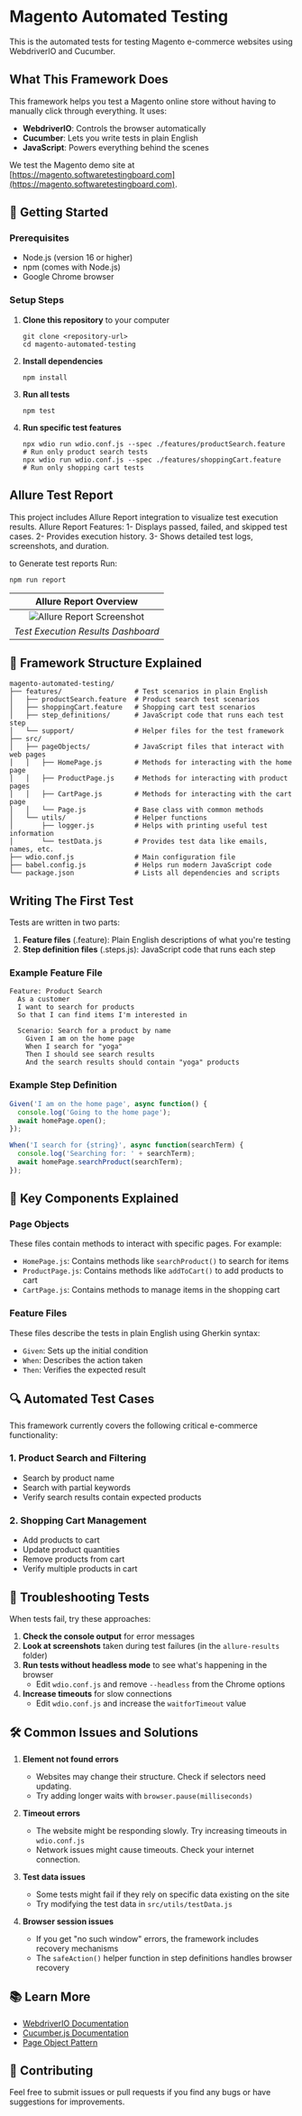 # Magento Automated Testing 

This is the automated tests for testing Magento e-commerce websites using WebdriverIO and Cucumber.

## What This Framework Does

This framework helps you test a Magento online store without having to manually click through everything. It uses:
- **WebdriverIO**: Controls the browser automatically
- **Cucumber**: Lets you write tests in plain English
- **JavaScript**: Powers everything behind the scenes

We test the Magento demo site at [https://magento.softwaretestingboard.com](https://magento.softwaretestingboard.com).

## 🚀 Getting Started

### Prerequisites
- Node.js (version 16 or higher)
- npm (comes with Node.js)
- Google Chrome browser

### Setup Steps
1. **Clone this repository** to your computer
   ```
   git clone <repository-url>
   cd magento-automated-testing
   ```

2. **Install dependencies**
   ```
   npm install
   ```

3. **Run all tests**
   ```
   npm test
   ```

4. **Run specific test features**
   ```
   npx wdio run wdio.conf.js --spec ./features/productSearch.feature  # Run only product search tests
   npx wdio run wdio.conf.js --spec ./features/shoppingCart.feature   # Run only shopping cart tests
   ```


## Allure Test Report 

This project includes Allure Report integration to visualize test execution results. 
Allure Report Features:
   1- Displays passed, failed, and skipped test cases.
   2- Provides execution history.
   3- Shows detailed test logs, screenshots, and duration.

to Generate test reports Run: 

   ```
   npm run report
   ```
   
| Allure Report Overview |
|:---:|
| ![Allure Report Screenshot](https://github.com/user-attachments/assets/d6c6530f-6bce-4e39-b108-66e0288b06fa) |
| *Test Execution Results Dashboard* |
  


## 📂 Framework Structure Explained

```
magento-automated-testing/
├── features/                  # Test scenarios in plain English
│   ├── productSearch.feature  # Product search test scenarios
│   ├── shoppingCart.feature   # Shopping cart test scenarios
│   ├── step_definitions/      # JavaScript code that runs each test step
│   └── support/               # Helper files for the test framework
├── src/
│   ├── pageObjects/           # JavaScript files that interact with web pages
│   │   ├── HomePage.js        # Methods for interacting with the home page
│   │   ├── ProductPage.js     # Methods for interacting with product pages
│   │   ├── CartPage.js        # Methods for interacting with the cart page
│   │   └── Page.js            # Base class with common methods
│   └── utils/                 # Helper functions
│       ├── logger.js          # Helps with printing useful test information
│       └── testData.js        # Provides test data like emails, names, etc.
├── wdio.conf.js               # Main configuration file
├── babel.config.js            # Helps run modern JavaScript code
└── package.json               # Lists all dependencies and scripts
```

## Writing The First Test

Tests are written in two parts:
1. **Feature files** (.feature): Plain English descriptions of what you're testing
2. **Step definition files** (.steps.js): JavaScript code that runs each step

### Example Feature File
```gherkin
Feature: Product Search
  As a customer
  I want to search for products
  So that I can find items I'm interested in

  Scenario: Search for a product by name
    Given I am on the home page
    When I search for "yoga"
    Then I should see search results
    And the search results should contain "yoga" products
```

### Example Step Definition
```javascript
Given('I am on the home page', async function() {
  console.log('Going to the home page');
  await homePage.open();
});

When('I search for {string}', async function(searchTerm) {
  console.log('Searching for: ' + searchTerm);
  await homePage.searchProduct(searchTerm);
});
```

## 🧩 Key Components Explained

### Page Objects
These files contain methods to interact with specific pages. For example:
- `HomePage.js`: Contains methods like `searchProduct()` to search for items
- `ProductPage.js`: Contains methods like `addToCart()` to add products to cart
- `CartPage.js`: Contains methods to manage items in the shopping cart

### Feature Files
These files describe the tests in plain English using Gherkin syntax:
- `Given`: Sets up the initial condition
- `When`: Describes the action taken
- `Then`: Verifies the expected result

## 🔍 Automated Test Cases

This framework currently covers the following critical e-commerce functionality:

### 1. Product Search and Filtering
- Search by product name
- Search with partial keywords
- Verify search results contain expected products

### 2. Shopping Cart Management
- Add products to cart
- Update product quantities 
- Remove products from cart
- Verify multiple products in cart

## 🔧 Troubleshooting Tests

When tests fail, try these approaches:
1. **Check the console output** for error messages
2. **Look at screenshots** taken during test failures (in the `allure-results` folder)
3. **Run tests without headless mode** to see what's happening in the browser
   - Edit `wdio.conf.js` and remove `--headless` from the Chrome options
4. **Increase timeouts** for slow connections
   - Edit `wdio.conf.js` and increase the `waitforTimeout` value

## 🛠️ Common Issues and Solutions

1. **Element not found errors**
   - Websites may change their structure. Check if selectors need updating.
   - Try adding longer waits with `browser.pause(milliseconds)`

2. **Timeout errors**
   - The website might be responding slowly. Try increasing timeouts in `wdio.conf.js`
   - Network issues might cause timeouts. Check your internet connection.

3. **Test data issues**
   - Some tests might fail if they rely on specific data existing on the site
   - Try modifying the test data in `src/utils/testData.js`

4. **Browser session issues**
   - If you get "no such window" errors, the framework includes recovery mechanisms
   - The `safeAction()` helper function in step definitions handles browser recovery

## 📚 Learn More

- [WebdriverIO Documentation](https://webdriver.io/docs/gettingstarted)
- [Cucumber.js Documentation](https://github.com/cucumber/cucumber-js)
- [Page Object Pattern](https://martinfowler.com/bliki/PageObject.html)

## 🤝 Contributing

Feel free to submit issues or pull requests if you find any bugs or have suggestions for improvements.

